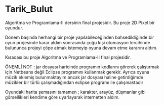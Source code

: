 # Tarik_Bulut

Algoritma ve Programlama-II dersinin final projesidir. Bu proje 2D Pixel bir oyundur.

Dönem başında herhangi bir proje yapılabileceğinden bahsedildiğinde bir oyun projesinde karar aldım sonrasında çoğu kişi otomasyon tercihinde bulununca projeyi çöpe atmak istemeyip oyuna devam etme kararını aldım.

Kısacası bu proje Algoritma ve Programlama-II final projesidir.

ÖNEMLİ NOT : jar dosyası haricinde programın kodlarını görerek çalıştırmak için Netbeans değil Eclipse programını kullanmak gerekir.
Ayrıca oyuna müzik eklemiş bulunmaktayım ancak jar dosyası haline getirdiğimde müzikler bir türlü çalışmadığından eclipse programı 
ile çalışmaktadır

Oyundaki harita şemasını tamamen ; karakter, arayüz, düşmanlar gibi görsellikleri kendime göre uyarlayarak internetten aldım.
